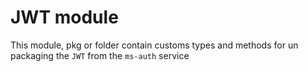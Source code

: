 # JWT module

This module, pkg or folder contain customs types and methods for un packaging the `JWT` from the `ms-auth` service

